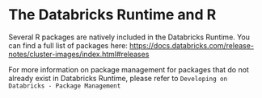 # The Databricks Runtime and R
Several R packages are natively included in the Databricks Runtime. You can find a full list of packages here: 
https://docs.databricks.com/release-notes/cluster-images/index.html#releases

For more information on package management for packages that do not already exist in Databricks Runtime, please refer to 
`Developing on Databricks - Package Management`